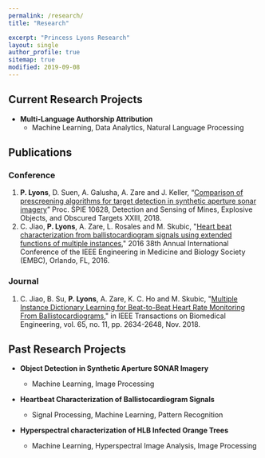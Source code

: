 ```yaml
---
permalink: /research/
title: "Research"

excerpt: "Princess Lyons Research"
layout: single
author_profile: true
sitemap: true
modified: 2019-09-08
---
```

<!-- ##### Research Interests
 Machine Learning, Data Analytics, Biometrics, Pattern Recognition, Image Processing, Natural Language Processing
 -->
<!-- ## Summary
I conduct research in the Machine Learning and Sensing Lab on seafloor segmentation using deep learning methodologies for the Office of Naval Research (ONR). During my PhD studies, I plan to develop and refine novel deep learning methods for texture characterization, segmentation and classification. These methods could then be applied towards automated image understanding, object detection and classification. Our goal on the application of these methods to sonar data is to develop an environmentally aware automatic target recognition system. The first step towards this goal is to segment the synthetic aperture sonar (SAS) images into different environments (seagrass, sand ripple, etc.) using the novel texture characterization approaches and then, develop target detectors that are optimized for each environment. My research can be applied to numerous difficult real-world applications affecting human life such as self-driving cars, autonomous robotics, augmented reality, automated medical diagnosis, and explosive hazard detection for the military. -->

## Current Research Projects

* **Multi-Language Authorship Attribution**
  * Machine Learning, Data Analytics, Natural Language Processing

## Publications
### Conference
1. **P. Lyons**, D. Suen, A. Galusha, A. Zare and J. Keller, “[Comparison of prescreening algorithms for target detection in synthetic aperture sonar imagery](https://www.spiedigitallibrary.org/conference-proceedings-of-spie/10628/1062811/Comparison-of-prescreening-algorithms-for-target-detection-in-synthetic-aperture/10.1117/12.2305175.short)” Proc. SPIE 10628, Detection and Sensing of Mines, Explosive Objects, and Obscured Targets XXIII, 2018.
2. C. Jiao, **P. Lyons**, A. Zare, L. Rosales and M. Skubic, "[Heart beat characterization from ballistocardiogram signals using extended functions of multiple instances](https://ieeexplore.ieee.org/document/7590812)," 2016 38th Annual International Conference of the IEEE Engineering in Medicine and Biology Society (EMBC), Orlando, FL, 2016.

### Journal
1. C. Jiao, B. Su, **P. Lyons**, A. Zare, K. C. Ho and M. Skubic, "[Multiple Instance Dictionary Learning for Beat-to-Beat Heart Rate Monitoring From Ballistocardiograms](https://ieeexplore.ieee.org/document/8307229)," in IEEE Transactions on Biomedical Engineering, vol. 65, no. 11, pp. 2634-2648, Nov. 2018.

## Past Research Projects

* **Object Detection in Synthetic Aperture SONAR Imagery**
  * Machine Learning, Image Processing

* **Heartbeat Characterization of Ballistocardiogram Signals**
  * Signal Processing, Machine Learning, Pattern Recognition

* **Hyperspectral characterization of HLB Infected Orange Trees**
  * Machine Learning, Hyperspectral Image Analysis, Image Processing
